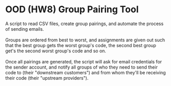 <h1>OOD (HW8) Group Pairing Tool</h1>
A script to read CSV files, create group pairings, and automate the process of sending emails.
<br/><br/>
Groups are ordered from best to worst, and assignments are given out such that the best group gets the worst group's code, the second best group get's the second worst group's code and so on.
<br/><br/>
Once all pairings are generated, the script will ask for email credentials for the sender account, and notify all groups of who they need to send their code to (their "downstream customers") and from whom they'll be receiving their code (their "upstream providers").